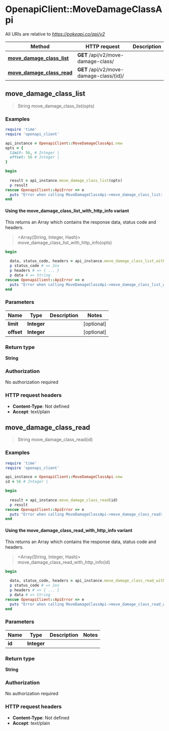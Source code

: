 # OpenapiClient::MoveDamageClassApi

All URIs are relative to *https://pokeapi.co/api/v2*

| Method | HTTP request | Description |
| ------ | ------------ | ----------- |
| [**move_damage_class_list**](MoveDamageClassApi.md#move_damage_class_list) | **GET** /api/v2/move-damage-class/ |  |
| [**move_damage_class_read**](MoveDamageClassApi.md#move_damage_class_read) | **GET** /api/v2/move-damage-class/{id}/ |  |


## move_damage_class_list

> String move_damage_class_list(opts)



### Examples

```ruby
require 'time'
require 'openapi_client'

api_instance = OpenapiClient::MoveDamageClassApi.new
opts = {
  limit: 56, # Integer | 
  offset: 56 # Integer | 
}

begin
  
  result = api_instance.move_damage_class_list(opts)
  p result
rescue OpenapiClient::ApiError => e
  puts "Error when calling MoveDamageClassApi->move_damage_class_list: #{e}"
end
```

#### Using the move_damage_class_list_with_http_info variant

This returns an Array which contains the response data, status code and headers.

> <Array(String, Integer, Hash)> move_damage_class_list_with_http_info(opts)

```ruby
begin
  
  data, status_code, headers = api_instance.move_damage_class_list_with_http_info(opts)
  p status_code # => 2xx
  p headers # => { ... }
  p data # => String
rescue OpenapiClient::ApiError => e
  puts "Error when calling MoveDamageClassApi->move_damage_class_list_with_http_info: #{e}"
end
```

### Parameters

| Name | Type | Description | Notes |
| ---- | ---- | ----------- | ----- |
| **limit** | **Integer** |  | [optional] |
| **offset** | **Integer** |  | [optional] |

### Return type

**String**

### Authorization

No authorization required

### HTTP request headers

- **Content-Type**: Not defined
- **Accept**: text/plain


## move_damage_class_read

> String move_damage_class_read(id)



### Examples

```ruby
require 'time'
require 'openapi_client'

api_instance = OpenapiClient::MoveDamageClassApi.new
id = 56 # Integer | 

begin
  
  result = api_instance.move_damage_class_read(id)
  p result
rescue OpenapiClient::ApiError => e
  puts "Error when calling MoveDamageClassApi->move_damage_class_read: #{e}"
end
```

#### Using the move_damage_class_read_with_http_info variant

This returns an Array which contains the response data, status code and headers.

> <Array(String, Integer, Hash)> move_damage_class_read_with_http_info(id)

```ruby
begin
  
  data, status_code, headers = api_instance.move_damage_class_read_with_http_info(id)
  p status_code # => 2xx
  p headers # => { ... }
  p data # => String
rescue OpenapiClient::ApiError => e
  puts "Error when calling MoveDamageClassApi->move_damage_class_read_with_http_info: #{e}"
end
```

### Parameters

| Name | Type | Description | Notes |
| ---- | ---- | ----------- | ----- |
| **id** | **Integer** |  |  |

### Return type

**String**

### Authorization

No authorization required

### HTTP request headers

- **Content-Type**: Not defined
- **Accept**: text/plain

